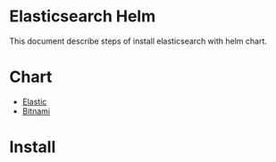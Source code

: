 Elasticsearch Helm
===

This document describe steps of install elasticsearch with helm chart.

# Chart

- [Elastic](https://github.com/elastic/helm-charts)
- [Bitnami](https://github.com/bitnami/charts/tree/master/bitnami/elasticsearch)

# Install


